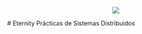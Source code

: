 <p align="center">
  <img src ="https://i.imgur.com/hGHufFY.png">
</p>
# Eternity
Prácticas de Sistemas Distribuidos
